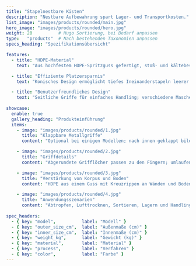 ```yaml
---
title: "Stapelnestbare Kisten"
description: "Nestbare Aufbewahrung spart Lager- und Transportkosten."
list_image: "images/products/rounded/main.jpg"
hero_image: "images/products/rounded/hero.jpg"
weight: 20          # Hugo Sortierung, bei Bedarf anpassen
type:   "products"  # Nach bestehenden Taxonomien anpassen
specs_heading: "Spezifikationsübersicht"

features:
  - title: "HDPE-Material"
    text: "Aus hochfestem HDPE-Spritzguss gefertigt, stoß- und kältebeständig, langlebig."

  - title: "Effiziente Platzersparnis"
    text: "Konisches Design ermöglicht tiefes Ineinanderstapeln leerer Kisten desselben Modells und reduziert Lager- und Transportkosten."

  - title: "Benutzerfreundliches Design"
    text: "Seitliche Griffe für einfaches Handling; verschiedene Maschendichten wählbar, kombinieren Belüftung und Tragfähigkeit."
    
showcase:
  enable: true
  gallery_heading: "Produkteinführung"
  items:
    - image: "images/products/rounded/1.jpg"
      title: "Klappbare Metallgriffe"
      content: "Optional bei einigen Modellen; nach innen geklappt bilden sie eine Stapelbasis, nach außen erleichtern sie Transport und Positionierung."

    - image: "images/products/rounded/2.jpg"
      title: "Griffdetails"
      content: "Abgerundete Grifflöcher passen zu den Fingern; umlaufende Rippen verteilen die Belastung, auch mit nassen Händen rutschfest."

    - image: "images/products/rounded/3.jpg"
      title: "Verstärkung von Korpus und Boden"
      content: "HDPE aus einem Guss mit Kreuzrippen an Wänden und Boden; kein Durchbiegen unter Last, sturz- und stoßfest."

    - image: "images/products/rounded/4.jpg"
      title: "Anwendungsszenarien"
      content: "Abtropfen, Lufttrocknen, Sortieren, Lagern und Handling. Mit Wagen/Regalen kombinierbar für höhere Effizienz."
      
spec_headers: 
  - { key: "model",          label: "Modell" }
  - { key: "outer_size_cm",  label: "Außenmaße (cm)" }   
  - { key: "inner_size_cm",  label: "Innenmaße (cm)" }   
  - { key: "weight_kg",      label: "Gewicht (kg)" }
  - { key: "material",       label: "Material" }
  - { key: "process",        label: "Verfahren" }
  - { key: "color",          label: "Farbe" }
---
```

